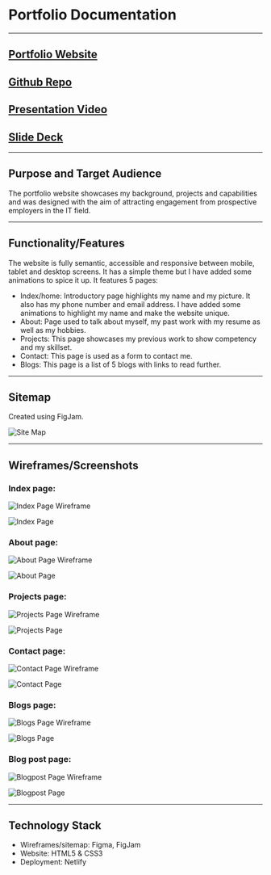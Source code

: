 # Portfolio Documentation

---

## [Portfolio Website](https://inspiring-longma-9f9890.netlify.app/index.html)

## [Github Repo](https://github.com/timmywebdev/TimothyNguyen_T1A2)

## [Presentation Video](https://www.youtube.com/watch?v=-LGK8Qy-8ks)

## [Slide Deck](/ppt/slidedeck.pdf)

---

## Purpose and Target Audience

The portfolio website showcases my background, projects and capabilities and was designed with the aim of attracting engagement from prospective employers in the IT field.

---

## Functionality/Features
The website is fully semantic, accessible and responsive between mobile, tablet and desktop screens. It has a simple theme but I have added some animations to spice it up. It features 5 pages: 

- Index/home: Introductory page highlights my name and my picture. It also has my phone number and email address. I have added some animations to highlight my name and make the website unique.
- About: Page used to talk about myself, my past work with my resume as well as my hobbies.
- Projects: This page showcases my previous work to show competency and my skillset.
- Contact: This page is used as a form to contact me.
- Blogs: This page is a list of 5 blogs with links to read further.

---

## Sitemap
Created using FigJam.

![Site Map](/docs/sitemap.png "Site Map")

---

## Wireframes/Screenshots

### Index page:

![Index Page Wireframe](/docs/index-wireframe.png "Index Page Wireframe")

![Index Page](/docs/index-ss.png "Index Page")

### About page:

![About Page Wireframe](/docs/about-wireframe.png "Index Page Wireframe")

![About Page](/docs/about-ss.png "Index Page")

### Projects page:

![Projects Page Wireframe](/docs/projects-wireframe.png "Projects Page Wireframe")

![Projects Page](/docs/projects-ss.png "Projects Page")

### Contact page:

![Contact Page Wireframe](/docs/contact-wireframe.png "Contact Page Wireframe")

![Contact Page](/docs/contact-ss.png "Contact Page")

### Blogs page:

![Blogs Page Wireframe](/docs/blog-wireframe.png "Blogs Page Wireframe")

![Blogs Page](/docs/blog-ss.png "Blogs Page")

### Blog post page:

![Blogpost Page Wireframe](/docs/blogpost-wireframe.png "Blogpost Page Wireframe")

![Blogpost Page](/docs/blogpost-ss.png "Blogpost Page")

---

## Technology Stack

- Wireframes/sitemap: Figma, FigJam
- Website: HTML5 & CSS3
- Deployment: Netlify